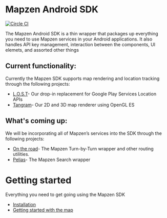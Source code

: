 # Mapzen Android SDK
[![Circle CI](https://circleci.com/gh/mapzen/android.svg?style=svg&circle-token=3191e9499a851a9a3869a72ee3c55d4e29133ebc)](https://circleci.com/gh/mapzen/android)

The Mapzen Android SDK is a thin wrapper that packages up everything you need to use Mapzen services in your Android applications. It also handles API key management, interaction between the components, UI elemets, and assorted other things

## Current functionality:
Currently the Mapzen SDK supports map rendering and location tracking through the following projects:

- [L.O.S.T](https://github.com/mapzen/lost)- Our drop-in replacement for Google Play Services Location APIs
- [Tangram](https://github.com/tangrams/tangram-es/)- Our 2D and 3D map renderer using OpenGL ES

## What's coming up:
We will be incorporating all of Mapzen’s services into the SDK through the following projects:

- [On the road](https://github.com/mapzen/on-the-road)- The Mapzen Turn-by-Turn wrapper and other routing utilities.
- [Pelias](https://github.com/pelias/pelias-android-sdk)- The Mapzen Search wrapper

# Getting started
Everything you need to get going using the Mapzen SDK

- [Installation](https://github.com/mapzen/android/blob/master/docs/Installation.md)
- [Getting started with the map](https://github.com/mapzen/android/blob/master/docs/tangram.md)
